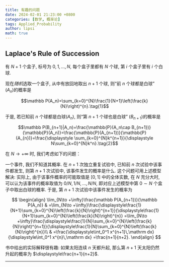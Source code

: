 ```yaml
---
title: 有趣的问题
date: 2024-02-01 21:23:00 +0800
categories: [数学, 概率论]
tags: Applied_Probability
author: lipsi
math: true
---
```

## **Laplace's Rule of Succession**
有 $N+1$ 个盒子, 标号为 $0,1,\dots,N$, 每个盒子里都有 $N$ 个球, 第 $i$ 个盒子里有 $i$ 个白球.

现在*随机*选取一个盒子, 从中有放回地取出 $n+1$ 个球, 则“前 $n$ 个球都是白球” ($A_n$)的概率是

$$\mathbb P(A_n)=\sum_{k=0}^{N}\frac{1}{N+1}\left(\frac{k}{N}\right)^{n}.\tag{1}$$

于是, 若已知前 $n$ 个球都是白球($A_n$), 则“第 $n+1$ 个球也是白球” ($B_{n+1}$)的概率是

$$\mathbb P(B_{n+1}|A_n)=\frac{\mathbb{P}(A_n\cap B_{n+1})}{\mathbb{P}(A_n)}=\frac{\mathbb{P}(A_{n+1})}{\mathbb{P}(A_{n})}=\frac{\displaystyle \sum_{k=0}^{N}k^{n+1}}{\displaystyle N\sum_{k=0}^{N}k^n}.\tag{2}$$

在 $N\to +\infty$ 时, 我们考虑如下的问题：

一个事件, 我们不知道其概率. 在 $n+1$ 次独立重复试验中, 已知前 $n$ 次试验中该事件都发生, 则第 $n+1$ 次试验中, 该事件发生的概率是什么. 这个问题可用上述模型解决: 实际上, 由于该事件概率的可能取值是 $[0,1]$ 中的全体实数, 在 $N$ 充分大时, 可以认为该事件的概率取值为 $0/N,1/N,\dots,N/N$, 即对应上述模型中第 $0\sim N$ 个盒子中取出白球的概率. 于是, 第 $n+1$ 次试验中该事件发生的概率为

$$
\begin{align}
\lim_{N\to +\infty}\frac{\mathbb P(A_{n+1})}{\mathbb P(A_n)}
& =\lim_{N\to +\infty}\frac{\displaystyle\frac{1}{N+1}\sum_{k=0}^{N}\left(\frac{k}{N}\right)^{n+1}}{\displaystyle\frac{1}{N+1}\sum_{k=0}^{N}\left(\frac{k}{N}\right)^{n}}
=\lim_{N\to +\infty}\frac{\displaystyle\frac{1}{N}\sum_{k=0}^{N}\left(\frac{k}{N}\right)^{n+1}}{\displaystyle\frac{1}{N}\sum_{k=0}^{N}\left(\frac{k}{N}\right)^{n}}\\
& =\frac{\displaystyle\int_0^1 x^{n+1}\,\mathrm dx}{\displaystyle\int_0^1 x^{n}\,\mathrm dx}
=\frac{n+1}{n+2}.
\end{align}
$$

书中给出的实际解释很有趣: 如果太阳连续 $n$ 天都升起, 那么第 $n+1$ 天太阳仍然升起的概率为 $\displaystyle\frac{n+1}{n+2}$.

---

